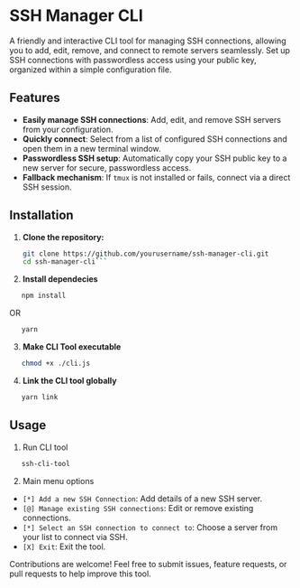 # SSH Manager CLI

A friendly and interactive CLI tool for managing SSH connections, allowing you to add, edit, remove, and connect to remote servers seamlessly. Set up SSH connections with passwordless access using your public key, organized within a simple configuration file.

## Features

- **Easily manage SSH connections**: Add, edit, and remove SSH servers from your configuration.
- **Quickly connect**: Select from a list of configured SSH connections and open them in a new terminal window.
- **Passwordless SSH setup**: Automatically copy your SSH public key to a new server for secure, passwordless access.
- **Fallback mechanism**: If `tmux` is not installed or fails, connect via a direct SSH session.

## Installation

1. **Clone the repository:**
   ```bash
   git clone https://github.com/yourusername/ssh-manager-cli.git
   cd ssh-manager-cli```
   
2. **Install dependecies**
```bash
   npm install
```
OR
```bash
   yarn
```

3. **Make CLI Tool executable**
```bash
   chmod +x ./cli.js
```

4. **Link the CLI tool globally**
```bash
   yarn link
```

## Usage

1. Run CLI tool
```bash
   ssh-cli-tool
```

2. Main menu options
* ``[*] Add a new SSH Connection``: Add details of a new SSH server.
* ``[@] Manage existing SSH connections``: Edit or remove existing connections.
* ``[*] Select an SSH connection to connect to``: Choose a server from your list to connect via SSH.
* ``[X] Exit``: Exit the tool.

Contributions are welcome! Feel free to submit issues, feature requests, or pull requests to help improve this tool.

